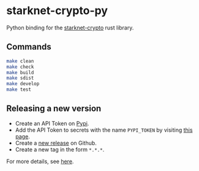 # starknet-crypto-py

Python binding for the [starknet-crypto](https://github.com/xJonathanLEI/starknet-rs/tree/master/starknet-crypto) rust library.

## Commands

```bash
make clean
make check
make build
make sdist
make develop
make test
```

## Releasing a new version

- Create an API Token on [Pypi](https://pypi.org/).
- Add the API Token to secrets with the name `PYPI_TOKEN` by visiting [this page](https://github.com/tradeparadex/starknet-crypto-py/settings/secrets/actions/new).
- Create a [new release](https://github.com/tradeparadex/starknet-crypto-py/releases/new) on Github.
- Create a new tag in the form `*.*.*`.

For more details, see [here](https://www.maturin.rs/distribution).
